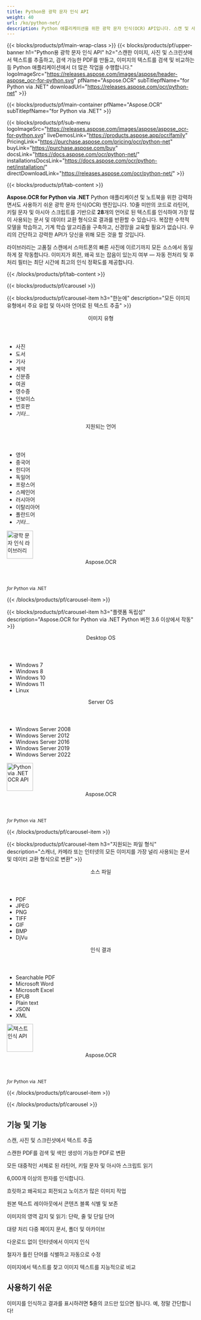 ```yaml
---
title: Python용 광학 문자 인식 API
weight: 40
url: /ko/python-net/ 
description: Python 애플리케이션을 위한 광학 문자 인식(OCR) API입니다. 스캔 및 사진에서 텍스트를 추출하고, 검색 가능한 PDF를 만들고, 폴더 및 아카이브를 일괄 처리하고, 10줄 미만의 코드로 더 많은 작업을 수행합니다.
---
```


{{< blocks/products/pf/main-wrap-class >}}
{{< blocks/products/pf/upper-banner h1="Python용 광학 문자 인식 API" h2="스캔한 이미지, 사진 및 스크린샷에서 텍스트를 추출하고, 검색 가능한 PDF를 만들고, 이미지의 텍스트를 검색 및 비교하는 등 Python 애플리케이션에서 더 많은 작업을 수행합니다." logoImageSrc="https://releases.aspose.com/images/aspose/header-aspose_ocr-for-python.svg" pfName="Aspose.OCR" subTitlepfName="for Python via .NET" downloadUrl="https://releases.aspose.com/ocr/python-net" >}}

{{< blocks/products/pf/main-container pfName="Aspose.OCR" subTitlepfName="for Python via .NET" >}}

{{< blocks/products/pf/sub-menu logoImageSrc="https://releases.aspose.com/images/aspose/aspose_ocr-for-python.svg" liveDemosLink="https://products.aspose.app/ocr/family" PricingLink="https://purchase.aspose.com/pricing/ocr/python-net" buyLink="https://purchase.aspose.com/buy" docsLink="https://docs.aspose.com/ocr/python-net/" installationsDocsLink="https://docs.aspose.com/ocr/python-net/installation/"  directDownloadLink="https://releases.aspose.com/ocr/python-net/" >}}

{{< blocks/products/pf/tab-content >}}
<p><b>Aspose.OCR for Python via .NET</b> Python 애플리케이션 및 노트북을 위한 강력하면서도 사용하기 쉬운 광학 문자 인식(OCR) 엔진입니다. 10줄 미만의 코드로 라틴어, 키릴 문자 및 아시아 스크립트를 기반으로 <b>28</b>개의 언어로 된 텍스트를 인식하여 가장 많이 사용되는 문서 및 데이터 교환 형식으로 결과를 반환할 수 있습니다. 복잡한 수학적 모델을 학습하고, 기계 학습 알고리즘을 구축하고, 신경망을 교육할 필요가 없습니다. 우리의 간단하고 강력한 API가 당신을 위해 모든 것을 할 것입니다.</p>
<p>라이브러리는 고품질 스캔에서 스마트폰의 빠른 사진에 이르기까지 모든 소스에서 동일하게 잘 작동합니다. 이미지가 회전, 왜곡 또는 잡음이 있는지 여부 &mdash; 자동 전처리 및 후처리 필터는 최단 시간에 최고의 인식 정확도를 제공합니다.</p>
{{< /blocks/products/pf/tab-content >}}

<!--Diagrams Start-->
{{< blocks/products/pf/carousel >}}

{{< blocks/products/pf/carousel-item h3="한눈에" description="모든 이미지 유형에서 주요 유럽 및 아시아 언어로 된 텍스트 추출" >}}
<div class="diagram1 d1-python">
 <div class="d1-row">
  <div class="d1-col d1-left">
   <header>
    <i class="fa fa-image">
    </i>
    이미지 유형
   </header>
   <ul>
   <li>사진</li>
    <li>도서</li>
    <li>기사</li>
    <li>계약</li>
    <li>신분증</li>
    <li>여권</li>
    <li>영수증</li>
    <li>인보이스</li>
    <li>번호판</li>
    <li><i>기타...</i></li>
   </ul>
  </div>
  <!--/left-->
  <div class="d1-col d1-right">
   <header>
    <i class="fa fa-language">
    </i>   
지원되는 언어
   </header>
   <ul>
   <li>영어</li>
    <li>중국어</li>
    <li>힌디어</li>
    <li>독일어</li>
    <li>프랑스어</li>
    <li>스페인어</li>
    <li>러시아어</li>
    <li>이탈리아어</li>
    <li>폴란드어</li>
    <li><i>기타...</i></li>
   </ul>
  </div>
  <!--/right-->
 </div>
 <!--/row-->
 <div class="d1-logo">
  <img width="70" height="75" alt="광학 문자 인식 라이브러리" src="https://releases.aspose.com/images/aspose/aspose_ocr-for-python.svg"/>
  <header>
   Aspose.OCR
  </header>
  <footer>
   <small>
    <em>
     for
    </em>
    Python via .NET
   </small>
  </footer>
 </div>
 <!--/logo-->
</div>

{{< /blocks/products/pf/carousel-item >}}

{{< blocks/products/pf/carousel-item h3="플랫폼 독립성" description="Aspose.OCR for Python via .NET Python 버전 3.6 이상에서 작동" >}}
<div class="diagram1 d1-python">
 <div class="d1-row">
  <div class="d1-col d1-left">
   <header>
    <i class="fa fa-laptop">
    </i>
    Desktop OS
   </header>
   <ul>
    <li>Windows 7</li>
    <li>Windows 8</li>
    <li>Windows 10</li>
    <li>Windows 11</li>
	<li>Linux</li>
   </ul>  
  </div>
  <!--/left-->
  <div class="d1-col d1-right">
   <header>
    <i class="fa fa-server">
    </i>
    Server OS
   </header>
   <ul>
    <li>Windows Server 2008</li>
    <li>Windows Server 2012</li>
    <li>Windows Server 2016</li>
    <li>Windows Server 2019</li>
    <li>Windows Server 2022</li>
   </ul>
  </div>
  <!--/right-->
 </div>
 <!--/row-->
 <div class="d1-logo">
  <img width="70" height="75" alt="Python via .NET OCR API" src="https://releases.aspose.com/images/aspose/aspose_ocr-for-python.svg"/>
  <header>
   Aspose.OCR
  </header>
  <footer>
   <small>
    <em>
     for
    </em>
    Python via .NET
   </small>
  </footer>
 </div>
 <!--/logo-->
</div>

{{< /blocks/products/pf/carousel-item >}}

{{< blocks/products/pf/carousel-item h3="지원되는 파일 형식" description="스캐너, 카메라 또는 인터넷의 모든 이미지를 가장 널리 사용되는 문서 및 데이터 교환 형식으로 변환" >}}
<div class="diagram1 d2 d1-python">
 <div class="d1-row">
  <div class="d1-col d1-left">
   <header>
    <i class="fa fa-long-arrow-down">
    </i>    
소스 파일
   </header>
   <ul>
    <li>PDF</li>
    <li>JPEG</li>
    <li>PNG</li>
    <li>TIFF</li>
    <li>GIF</li>
    <li>BMP</li>
    <li>DjVu</li>
   </ul>
  </div>
  <!--/left-->
<div class="d1-col d1-right">
   <header>
    <i class="fa fa-mail-forward">
    </i>
    인식 결과
   </header>
   <ul>
    <li>Searchable PDF</li>
    <li>Microsoft Word</li>
    <li>Microsoft Excel</li>
    <li>EPUB</li>
    <li>Plain text</li>
    <li>JSON</li>
    <li>XML</li>
   </ul>
  </div>
  <!--/right-->
 </div>
 <!--/row-->
 <div class="d1-logo">
  <img width="70" height="75" alt="텍스트 인식 API" src="https://releases.aspose.com/images/aspose/aspose_ocr-for-python.svg"/>
  <header>
   Aspose.OCR
  </header>
  <footer>
   <small>
    <em>
     for
    </em>
    Python via .NET
   </small>
  </footer>
 </div>
 <!--/logo-->
</div>

{{< /blocks/products/pf/carousel-item >}}

{{< /blocks/products/pf/carousel >}}
<!--Diagrams End-->

<!--Feature-section Start-->
<div class="container-fluid features-section bg-gray">
 <a class="anchor" id="features" name="features">
 </a>
 <div class="row">
  <div class="container">
   <h2 class="pr-ft">기능 및 기능</h2>
   <p>
   </p>
   <div class="col-lg-4">
    <em class="fa fa-image ico-blue fa-2x col-lg-2">
    </em>
    <p class="col-lg-10">스캔, 사진 및 스크린샷에서 텍스트 추출</p>
   </div>
   <div class="col-lg-4">
    <em class="fa fa-file-text-o ico-blue fa-2x col-lg-2">
    </em>
    <p class="col-lg-10">스캔한 PDF를 검색 및 색인 생성이 가능한 PDF로 변환</p>
   </div>
   <div class="col-lg-4">
    <em class="fa fa-globe ico-blue fa-2x col-lg-2">
    </em>
    <p class="col-lg-10">모든 대중적인 서체로 된 라틴어, 키릴 문자 및 아시아 스크립트 읽기</p>
   </div>
   <div class="col-lg-4">
    <em class="fa fa-language ico-blue fa-2x col-lg-2">
    </em>
    <p class="col-lg-10">6,000개 이상의 한자를 인식합니다.</p>
   </div>   
   <div class="col-lg-4">
    <em class="fa fa-eye ico-blue fa-2x col-lg-2">
    </em>
    <p class="col-lg-10">흐릿하고 왜곡되고 회전되고 노이즈가 많은 이미지 작업</p>
   </div>
   <div class="col-lg-4">
    <em class="fa fa-indent ico-blue fa-2x col-lg-2">
    </em>
    <p class="col-lg-10">원본 텍스트 레이아웃에서 콘텐츠 블록 식별 및 보존</p>
   </div>
   <div class="col-lg-4">
    <em class="fa fa-object-group ico-blue fa-2x col-lg-2">
    </em>
    <p class="col-lg-10">이미지의 영역 감지 및 읽기: 단락, 줄 및 단일 단어</p>
   </div>
   <div class="col-lg-4">
    <em class="fa fa-folder-open ico-blue fa-2x col-lg-2">
    </em>
    <p class="col-lg-10">대량 처리 다중 페이지 문서, 폴더 및 아카이브</p>
   </div>
   <div class="col-lg-4">
    <em class="fa fa-link ico-blue fa-2x col-lg-2">
    </em>
    <p class="col-lg-10">다운로드 없이 인터넷에서 이미지 인식</p>
   </div>
   <div class="col-lg-4">
    <em class="fa fa-check ico-blue fa-2x col-lg-2">
    </em>
    <p class="col-lg-10">철자가 틀린 단어를 식별하고 자동으로 수정</p>
   </div>
   <div class="col-lg-4">
    <em class="fa fa-search ico-blue fa-2x col-lg-2">
    </em>
    <p class="col-lg-10">이미지에서 텍스트를 찾고 이미지 텍스트를 지능적으로 비교</p>
   </div>  

<div class="col-lg-12">

<h2 class="h2title">사용하기 쉬운</h2>

<p>이미지를 인식하고 결과를 표시하려면 <b>5</b>줄의 코드만 있으면 됩니다. 예, 정말 간단합니다!</p>

<!-- BEGIN LCS -->
<div class="ocr-lcs">
	<style>
		.ocr-lcs-controls {
			display: flex;
			flex-wrap: wrap;
		}

		.ocr-lcs-drop {
			cursor: pointer;
			display: flex;
			flex-direction: column;
			align-items: center;
			min-width: 350px;
			box-sizing: border-box;
			margin: 0 15px 15px 0;
			padding: 15px 15px 10px 15px;
			border: dashed 3px #73b5fb;
			border-radius: 10px;
			background-color: #ffffff;
		}

		.ocr-lcs-drop input {
			display: none;
		}

		.ocr-lcs-drop-preload {
			display: none;
		}

		.ocr-lcs-drop svg {
			width: 48px;
			margin-bottom: 5px;
			filter: invert(70%) sepia(12%) saturate(3506%) hue-rotate(183deg) brightness(101%) contrast(97%);
		}

		.ocr-lcs-drop span {
			font-size: 18px;
			text-align: center;
		}

		.ocr-lcs-filename {
			display: none;
		}

		.ocr-lcs-filename span {
			font-style: italic;
		}

		.ocr-lcs-recognizing {
			display: none;
		}

		.ocr-lcs-recognizing span {
			font-style: italic;
		}

		.ocr-lcs-mods {
			display: flex;
			flex-direction: column;
		}

		.ocr-lcs-mods > * {
			width: 150px;
			box-sizing: border-box;
		}

		.ocr-lcs-mods select {
			margin-bottom: 7px;
			padding: .6em 1.4em .5em .8em;
			border:  solid 2px #73b5fb;
			border-radius: .5em;
			line-height: 1.3;
			font-family: arial,sans-serif,-apple-system,BlinkMacSystemFont,segoe ui,Roboto,helvetica neue,apple color emoji,segoe ui emoji,segoe ui symbol;
			font-size: 16px;
			font-weight: 700;
			color: #73b5fb;
			-moz-appearance: none;
			-webkit-appearance: none;
			appearance: none;
			background-color: #ffffff;
			background-image: url('data:image/svg+xml;charset=US-ASCII,%3Csvg%20xmlns%3D%22http%3A%2F%2Fwww.w3.org%2F2000%2Fsvg%22%20width%3D%22292.4%22%20height%3D%22292.4%22%3E%3Cpath%20fill%3D%22%2373b5fb%22%20d%3D%22M287%2069.4a17.6%2017.6%200%200%200-13-5.4H18.4c-5%200-9.3%201.8-12.9%205.4A17.6%2017.6%200%200%200%200%2082.2c0%205%201.8%209.3%205.4%2012.9l128%20127.9c3.6%203.6%207.8%205.4%2012.8%205.4s9.2-1.8%2012.8-5.4L287%2095c3.5-3.5%205.4-7.8%205.4-12.8%200-5-1.9-9.2-5.5-12.8z%22%2F%3E%3C%2Fsvg%3E');
			background-repeat: no-repeat, repeat;
			background-position: right .7em top 50%, 0 0;
			background-size: .65em auto, 100%;
		}

		.ocr-lcs-mods select::-ms-expand {
			display: none;
		}

		.ocr-lcs-mods select:hover, .ocr-lcs-mods select:focus {
			border-color: #1a89d0;
			color: #1a89d0;
			background-image: url('data:image/svg+xml;charset=US-ASCII,%3Csvg%20xmlns%3D%22http%3A%2F%2Fwww.w3.org%2F2000%2Fsvg%22%20width%3D%22292.4%22%20height%3D%22292.4%22%3E%3Cpath%20fill%3D%22%231a89d0%22%20d%3D%22M287%2069.4a17.6%2017.6%200%200%200-13-5.4H18.4c-5%200-9.3%201.8-12.9%205.4A17.6%2017.6%200%200%200%200%2082.2c0%205%201.8%209.3%205.4%2012.9l128%20127.9c3.6%203.6%207.8%205.4%2012.8%205.4s9.2-1.8%2012.8-5.4L287%2095c3.5-3.5%205.4-7.8%205.4-12.8%200-5-1.9-9.2-5.5-12.8z%22%2F%3E%3C%2Fsvg%3E');
		}

		.ocr-lcs-mods select:focus {
			outline: none;
		}

		*[dir="rtl"] .ocr-lcs-mods select, :root:lang(ar) .ocr-lcs-mods select, :root:lang(iw) .ocr-lcs-mods select {
			background-position: left .7em top 50%, 0 0;
			padding: .6em .8em .5em 1.4em;
		}

		.ocr-lcs-mods select option {
			font-weight: normal;
			color: #4c4c4c;
		}

		.ocr-lcs-mods input {
			padding: 0.6em .6em;
			border: none;
			border-radius: .5em;
			box-shadow: inset 0 1px rgb(255 255 255 / 15%), 0 1px 1px rgb(0 0 0 / 8%);
			font-family: arial,sans-serif,-apple-system,BlinkMacSystemFont,segoe ui,Roboto,helvetica neue,apple color emoji,segoe ui emoji,segoe ui symbol;
			font-size: 16px;
			font-weight: 700;
			color: #ffffff;
			background-color: #1a89d0;
		}

		.ocr-lcs-mods input:hover {
			background-color: #3071a9;
			transition: all .3s ease;
			transition-property: all;
			transition-duration: 0.3s;
			transition-timing-function: ease;
			transition-delay: 0s;
		}

		.ocr-lcs-disabled {
			background-color: silver !important;
		}

		.ocr-lcs-disclaimer {
			font-size: 12px !important;
		}

		.ocr-lcs-result {
			position: fixed;
			top: 0px;
			right: 0px;
			bottom: 0px;
			left: 0px;
			background: rgba(0,0,0,0.8);
			z-index: 9998;
			-webkit-transition: opacity 400ms ease-in;
			-moz-transition: opacity 400ms ease-in;
			transition: opacity 400ms ease-in;
			display: none;
		}

		.ocr-lcs-result > div {
			width: 90vw;
			position: relative;
			margin: 10% auto;
			padding: 5px 20px 13px 20px;
			border-radius: 10px;
			background: #ffffff;
			pointer-events: auto;
		}

		.ocr-lcs-result header {
			position: relative;
			display: flex;
			justify-content: space-between;
			align-items: center;
			padding:  5px 0 10px 0;
			border-bottom: dotted 1px #1a89d0;
		}

		.ocr-lcs-result header span {
			font-size: 18px;
			font-weight: 700;
		}

		.ocr-lcs-result header i {
			cursor: pointer;
			color: #1a89d0;
			font-size: 24px !important;
		}

		.ocr-lcs-result header i:hover {
			color: #3071a9;
		}

		.ocr-lcs-result article {
			max-height: 500px;
			overflow: auto;
			margin: 25px 0 15px 0;
		}
	</style>
	<div class="ocr-lcs-controls">
		<div class="ocr-lcs-drop" onclick="OcrLcsUpload(this);" ondragover="event.preventDefault();" ondrop="OcrLcsDropped(event,this);">
			<input type="file" accept=".jpg,.jpeg,.png,.bmp,.tif,.tiff,.gif" onchange="OcrLcsFileSelected(this);" />
			<svg class="ocr-lcs-drop-preload" xmlns="http://www.w3.org/2000/svg" xmlns:xlink="http://www.w3.org/1999/xlink" viewBox="0 0 100 100"><g transform="translate(89,50)"><g transform="rotate(0)"><circle cx="0" cy="0" r="5" fill="#29c26a" fill-opacity="1"><animateTransform attributeName="transform" type="scale" begin="-0.8888888888888888s" values="2 2;1 1" keyTimes="0;1" dur="1s" repeatCount="indefinite"></animateTransform><animate attributeName="fill-opacity" keyTimes="0;1" dur="1s" repeatCount="indefinite" values="1;0" begin="-0.8888888888888888s"></animate></circle></g></g><g transform="translate(79.87573328164014,75.06871677777502)"><g transform="rotate(40)"><circle cx="0" cy="0" r="5" fill="#29c26a" fill-opacity="0.8888888888888888"><animateTransform attributeName="transform" type="scale" begin="-0.7777777777777778s" values="2 2;1 1" keyTimes="0;1" dur="1s" repeatCount="indefinite"></animateTransform><animate attributeName="fill-opacity" keyTimes="0;1" dur="1s" repeatCount="indefinite" values="1;0" begin="-0.7777777777777778s"></animate></circle></g></g><g transform="translate(56.772278929010284,88.40750236747611)"><g transform="rotate(80)"><circle cx="0" cy="0" r="5" fill="#29c26a" fill-opacity="0.7777777777777778"><animateTransform attributeName="transform" type="scale" begin="-0.6666666666666666s" values="2 2;1 1" keyTimes="0;1" dur="1s" repeatCount="indefinite"></animateTransform><animate attributeName="fill-opacity" keyTimes="0;1" dur="1s" repeatCount="indefinite" values="1;0" begin="-0.6666666666666666s"></animate></circle></g></g><g transform="translate(30.500000000000007,83.77499074759311)"><g transform="rotate(119.99999999999999)"><circle cx="0" cy="0" r="5" fill="#29c26a" fill-opacity="0.6666666666666666"><animateTransform attributeName="transform" type="scale" begin="-0.5555555555555556s" values="2 2;1 1" keyTimes="0;1" dur="1s" repeatCount="indefinite"></animateTransform><animate attributeName="fill-opacity" keyTimes="0;1" dur="1s" repeatCount="indefinite" values="1;0" begin="-0.5555555555555556s"></animate></circle></g></g><g transform="translate(13.351987789349579,63.33878558970109)"><g transform="rotate(160)"><circle cx="0" cy="0" r="5" fill="#29c26a" fill-opacity="0.5555555555555556"><animateTransform attributeName="transform" type="scale" begin="-0.4444444444444444s" values="2 2;1 1" keyTimes="0;1" dur="1s" repeatCount="indefinite"></animateTransform><animate attributeName="fill-opacity" keyTimes="0;1" dur="1s" repeatCount="indefinite" values="1;0" begin="-0.4444444444444444s"></animate></circle></g></g><g transform="translate(13.351987789349572,36.661214410298925)"><g transform="rotate(200)"><circle cx="0" cy="0" r="5" fill="#29c26a" fill-opacity="0.4444444444444444"><animateTransform attributeName="transform" type="scale" begin="-0.3333333333333333s" values="2 2;1 1" keyTimes="0;1" dur="1s" repeatCount="indefinite"></animateTransform><animate attributeName="fill-opacity" keyTimes="0;1" dur="1s" repeatCount="indefinite" values="1;0" begin="-0.3333333333333333s"></animate></circle></g></g><g transform="translate(30.499999999999982,16.2250092524069)"><g transform="rotate(239.99999999999997)"><circle cx="0" cy="0" r="5" fill="#29c26a" fill-opacity="0.3333333333333333"><animateTransform attributeName="transform" type="scale" begin="-0.2222222222222222s" values="2 2;1 1" keyTimes="0;1" dur="1s" repeatCount="indefinite"></animateTransform><animate attributeName="fill-opacity" keyTimes="0;1" dur="1s" repeatCount="indefinite" values="1;0" begin="-0.2222222222222222s"></animate></circle></g></g><g transform="translate(56.77227892901027,11.59249763252388)"><g transform="rotate(280)"><circle cx="0" cy="0" r="5" fill="#29c26a" fill-opacity="0.2222222222222222"><animateTransform attributeName="transform" type="scale" begin="-0.1111111111111111s" values="2 2;1 1" keyTimes="0;1" dur="1s" repeatCount="indefinite"></animateTransform><animate attributeName="fill-opacity" keyTimes="0;1" dur="1s" repeatCount="indefinite" values="1;0" begin="-0.1111111111111111s"></animate></circle></g></g><g transform="translate(79.87573328164014,24.931283222224955)"><g transform="rotate(320)"><circle cx="0" cy="0" r="5" fill="#29c26a" fill-opacity="0.1111111111111111"><animateTransform attributeName="transform" type="scale" begin="0s" values="2 2;1 1" keyTimes="0;1" dur="1s" repeatCount="indefinite"></animateTransform><animate attributeName="fill-opacity" keyTimes="0;1" dur="1s" repeatCount="indefinite" values="1;0" begin="0s"></animate></circle></g></g><!-- [ldio] generated by https://loading.io/ --></svg>
			<svg class="ocr-lcs-drop-icon" xmlns="http://www.w3.org/2000/svg" xmlns:xlink="http://www.w3.org/1999/xlink" viewBox="0 0 128 128"><path d="M80,0v32h32L80,0z M72,32V0H28c-6.63,0-12,5.37-12,12v104c0,6.62,5.37,12,12,12h72c6.63,0,12-5.37,12-12V40H80.22	C75.57,40,72,36.42,72,32z M88.03,86.03C87.07,87.43,85.55,88,84,88s-3.07-0.59-4.24-1.76L70,76.47V102c0,3.31-2.69,6-6,6	s-6-2.69-6-6V76.47l-9.76,9.76c-2.34,2.34-6.14,2.34-8.49,0s-2.34-6.14,0-8.49l20-20c2.34-2.34,6.14-2.34,8.49,0l20,20	C90.57,80.1,90.57,83.9,88.03,86.03z"/></svg>
			<span class="ocr-lcs-filename">인식 준비 완료<span></span></span>
			<span class="ocr-lcs-recognizing">인식 <span></span></span>
			<span class="ocr-lcs-hint">여기에 파일을 놓거나 클릭하여 찾아보기 *</span>
		</div>
		<div class="ocr-lcs-mods">
			<select name="language">
				<!--<option value="39">Albanian</option>-->
				<!--<option value="24">Arabic</option>-->
				<!--<option value="45">Azerbaijani </option>-->
				<!--<option value="27">Bengali</option>-->
				<option value="44">Bulgarian</option>
				<option value="22">Chinese</option>
				<option value="17">Croatian</option>
				<option value="18">Czech</option>
				<option value="13">Danish</option>
				<option value="10">Dutch</option>
				<option value="1" selected="selected">English</option>
				<option value="20">Estonian</option>
				<option value="15">Finnish</option>
				<option value="3">French</option>
				<!--<option value="43">Georgian</option>-->
				<option value="2">German</option>
				<!--<option value="36">Greek</option>-->
				<!--<option value="34">Hebrew</option>-->
				<option value="25">Hindi</option>
				<!--<option value="33">Indonesian</option>-->
				<option value="4">Italian</option>
				<!--<option value="37">Japanese</option>-->
				<!--<option value="40">Latin</option>-->
				<!--<option value="35">Javanese</option>-->
				<!--<option value="32">Korean</option>-->
				<option value="12">Latvian</option>
				<option value="11">Lithuanian</option>
				<option value="14">Norwegian</option>
				<!--<option value="38">Persian</option>-->
				<option value="7">Polish</option>
				<option value="6">Portuguese</option>
				<option value="21">Romanian</option>
				<option value="23">Russian</option>
				<option value="16">Serbian</option>
				<option value="9">Slovak</option>
				<option value="8">Slovenian</option>
				<option value="5">Spanish</option>
				<option value="19">Swedish</option>
				<!--<option value="28">Tibetan</option>-->
				<!--<option value="29">Thai</option>-->
				<!--<option value="31">Turkish</option>-->
				<option value="26">Ukrainian</option>
				<!--<option value="30">Urdu</option>-->
				<!--<option value="42">Uzbek</option>-->
				<!--<option value="41">Vietnamese</option>-->
			</select>
			<input type="button" value="코드 실행" class="ocr-lcs-recognize ocr-lcs-disabled" onclick="OcrLcsRecognize(this)" />
		</div>
	</div>


	<p class="ocr-lcs-disclaimer">* 파일을 업로드하거나 서비스를 사용함으로써 귀하는 당사에 동의합니다. <a href="https://about.aspose.com/legal/terms-of-use" rel="nofollow noreferrer" target="_blank">이용 약관</a> 및 <a href="https://about.aspose.com/legal/privacy-policy" rel="nofollow noreferrer" target="_blank">개인 정보 정책</a>.</p>
<div id="code" class="codeblock"><h3>라이브 코드 샘플 - Python 3</h3><pre><code class="cs hljs csharp"><span class="hljs-comment"># OCR 엔진 초기화</span>
recognitionEngine = AsposeOcr()
<span class="hljs-comment"># 배치에 이미지 추가</span>
input = OcrInput(InputType.SINGLE_IMAGE)
input.add("<span class="ocr-lcs-code-filename-placeholder">sample.png</span><span class="ocr-lcs-code-filename-actual"></span>")
<span class="hljs-comment"># 이미지에서 텍스트 추출</span>
result = recognitionEngine.recognize(input)
<span class="hljs-comment"># 인식 결과 표시</span>
print(result[0].recognition_text)</code></pre></div>
	<div class="ocr-lcs-result" onclick="OcrLcsCurtainClick(this)">
		<div>
			<header>
				<span>Recognition result</span>
				<i class="fa fa-times" onclick="OcrLcsCloseResult(this);"></i>
			</header>
			<article>&nbsp;</article>
		</div>
	</div>
	<script>
		function OcrLcsUpload(obj)
		{
			let fileInput = $(obj).children("input[type='file']")[0];
			fileInput.click();
		}

		function OcrLcsDropped(event, obj)
		{
			let fileInput = $(obj).children("input[type='file']")[0];
			fileInput.files = event.dataTransfer.files;
			OcrLcsFileSelected(fileInput);
			event.preventDefault();
			return false;
		}

		function OcrLcsFileSelected(obj)
		{
			if(obj.files.length > 0)
			{
				let fileName = obj.value.replace(/.*[\/\\]/, "");
				$(obj).closest(".ocr-lcs-controls").find(".ocr-lcs-recognize").removeClass("ocr-lcs-disabled");
				$(obj).siblings(".ocr-lcs-filename").show().children("span").text(fileName);
				$(obj).siblings(".ocr-lcs-recognizing").children("span").text(fileName);
				$(obj).closest(".ocr-lcs").find(".ocr-lcs-code-filename-placeholder").hide();
				$(obj).closest(".ocr-lcs").find(".ocr-lcs-code-filename-actual").text(fileName).show();
			}
		}

		function OcrLcsRecognize(obj)
		{
			let button = $(obj);
			if(button.hasClass("ocr-lcs-disabled")) return false;
			let icon = button.closest(".ocr-lcs-controls").find(".ocr-lcs-drop-icon");
			let preloader = button.closest(".ocr-lcs-controls").find(".ocr-lcs-drop-preload");
			let recognizingField = button.closest(".ocr-lcs-controls").find(".ocr-lcs-recognizing");
			let filenameField = button.closest(".ocr-lcs-controls").find(".ocr-lcs-filename");
			let hint = button.closest(".ocr-lcs-controls").find(".ocr-lcs-hint");
			preloader.show();
			recognizingField.show();
			icon.hide();
			filenameField.hide();
			hint.hide();
			button.addClass("ocr-lcs-disabled");
			let lang = button.siblings("select").val();
			let file = button.closest(".ocr-lcs-controls").find("input[type='file']")[0].files[0];
			let payload = new FormData();
			payload.append("language", lang);
			payload.append("attachfile", file);
			$.ajax({
				url: "https://api.products.aspose.app/ocr/conversion/RecognizeImageFromVidget",
				type: "POST",
				data: payload,
				processData: false,
				contentType: false
			}).done(function(data){
				let resultDialog = button.closest(".ocr-lcs").find(".ocr-lcs-result");
				let output = data.replace(/(?:\r\n|\r|\n)/g, "<br />");
				resultDialog.find("article").html(output);
				resultDialog.slideDown(200);
			}).fail(function(jqxhr,textStatus,error){
				console.log(`[${textStatus}] ${error}`);
			}).always(function(){
				preloader.hide();
				recognizingField.hide();
				icon.show();
				hint.show();
				button.closest(".ocr-lcs-controls").find("input[type='file']")[0].value = null;
				$(obj).closest(".ocr-lcs").find(".ocr-lcs-code-filename-placeholder").show();
				$(obj).closest(".ocr-lcs").find(".ocr-lcs-code-filename-actual").hide();
			});
		}

		function OcrLcsCurtainClick(obj)
		{
			if($(event.target).is(".ocr-lcs-result")) $(obj).hide();
		}

		function OcrLcsCloseResult(obj)
		{
			$(obj).closest(".ocr-lcs-result").slideUp(200);
		}
	</script>
</div>
<!-- END LCS -->

</div>

<div class="col-lg-12">
<h2 class="h2title">28개 인식 언어</h2>
<p><b>Aspose.OCR for Python via .NET</b>은 다양한 언어와 혼합 언어 텍스트를 포함하여 널리 사용되는 모든 쓰기 스크립트를 인식할 수 있습니다.</p>
<ul>
<li><b>확장 라틴 알파벳</b>: 크로아티아어, 체코어, 덴마크어, 네덜란드어, 영어(손으로 쓴 스크립트 포함), 에스토니아어, 핀란드어, 프랑스어, 독일어, 이탈리아어, 라트비아어, 리투아니아어, 노르웨이어, 폴란드어, 포르투갈어, 루마니아어 , 슬로바키아어, 슬로베니아어, 스페인어, 스웨덴어.</li>
<li><b>키릴 문자</b>: 벨로루시어, 불가리아어, 카자흐어, 러시아어, 세르비아어, 우크라이나어.</li>
<li><b>중국어</b>: 6,000자 이상</li>
<li><b>힌디어</b></li>
</ul>
<p>OCR 엔진에서 직접 지원하지 않는 경우에도 확장 라틴어 및 키릴 자모를 기반으로 하는 다른 언어로 된 텍스트를 읽을 수도 있습니다. 예를 들어 라틴어, 베트남어, 게일어 등</p>
</div>

<div class="col-lg-12">
<h2 class="h2title">강력한 처리 필터</h2>
<p>광학 문자 인식의 정확성과 신뢰성은 원본 이미지의 품질에 크게 좌우됩니다. <b>Aspose.OCR for Python via .NET</b>은 OCR 엔진으로 전송되기 전에 이미지를 향상시키는 수많은 완전 자동화 및 수동 이미지 처리 필터를 제공합니다.</p>
<ul>
<li>수평에 대해 약간의 각도로 정렬된 이미지를 자동으로 똑바르게 합니다.</li>
<li>심하게 기울어진 이미지를 수동으로 회전합니다.</li>
<li>먼지, 반점, 긁힘, 눈부심, 원치 않는 그라데이션 및 기타 노이즈를 자동으로 제거합니다.</li>
<li>이미지 대비를 자동으로 조정합니다.</li>
<li>이미지를 자동으로 확대하거나 수동으로 크기를 조정합니다.</li>
<li>이미지를 흑백 또는 회색조로 변환합니다.</li>
<li>밝은 부분은 어둡게, 어두운 부분은 밝게 나타나도록 이미지 색상을 반전합니다.</li>
<li>이미지의 문자 두께를 늘립니다.</li>
<li>글자의 가장자리를 유지하면서 노이즈가 많은 이미지를 흐리게 합니다.</li>
<li>페이지 곡률을 곧게 펴고 페이지 사진의 카메라 렌즈 왜곡을 수정합니다.</li>
</ul>
<p>이러한 필터는 일괄 처리뿐만 아니라 전체 이미지 또는 이미지의 선택한 영역에만 결합 및 적용할 수 있습니다. 인식 파이프라인에서 사전 처리를 미세 조정할 수 있을 뿐만 아니라 표시, 캐싱 및 디버깅을 위해 처리된 이미지를 저장할 수도 있습니다.</p>
</div>

<div class="col-lg-12">
<h2 class="h2title">특정 문서 유형에 최적화됨</h2>
<p><b>Aspose.OCR for Python via .NET</b>은 최대 정확도로 특정 유형의 이미지에서 텍스트를 추출하기 위해 특별히 훈련된 신경망을 제공합니다.</p>
<ul>
<li>스캔하거나 사진을 찍은 신분증 및 여권.</li>
<li>차량 번호판.</li>
<li>인보이스.</li>
<li>영수증.</li>
</div>

<div class="col-lg-12">
<h2 class="h2title">내장 맞춤법 검사기</h2>
<p><b>Aspose.OCR for Python via .NET</b>은 높은 인식 정확도를 제공하지만 인쇄 결함, 먼지 또는 비표준 글꼴로 인해 특정 문자나 단어가 잘못 인식될 수 있습니다. 인식 결과를 더욱 개선하려면 선택한 인식 언어를 기반으로 맞춤법 오류를 찾아 자동으로 수정하는 맞춤법 검사기를 켤 수 있습니다.</p>
<p>인식된 텍스트에 특수 용어, 약어 및 일반 철자 사전에 없는 기타 단어가 포함된 경우 자신만의 단어 목록을 제공할 수 있습니다.</p>
</div>

<div class="col-lg-12">
<h2 class="h2title">검색 가능한 PDF 만들기</h2>
<p>인식 정확도가 가장 높더라도 원본 이미지에는 중요한 비텍스트 정보가 많이 포함되어 있거나 단순히 역사적 가치가 있을 수 있습니다. <b>Aspose.OCR for Python via .NET</b>은 두 세계의 장점을 결합하는 간단하고 우아한 솔루션을 제공합니다. 이미지, PDF 문서 또는 파일 패키지에서 텍스트를 추출하여 원본 이미지 위에 보이지 않는 텍스트 레이어로 배치합니다. 결과는 문서 저장 및 공유를 위한 업계 표준인 PDF 형식으로 저장됩니다. 결과 파일은 검색 및 인덱싱이 가능하며 원본 문자를 선택하여 복사한 것과 동일한 방식으로 텍스트를 선택하여 복사할 수 있습니다.</p>
</div>

<div class="col-lg-12">
<h2 class="h2title">일괄 인식</h2>
<p><b>Aspose.OCR for Python via .NET</b>을 사용하면 번호와 유형에 관계없이 단일 이미지를 읽는 것처럼 간단하게 여러 파일을 인식할 수 있습니다. 단일 API 호출로 자동 공급 스캐너에서 여러 페이지를 인식하거나 자동 교통 카메라에서 차량 번호판을 추출할 수 있습니다.</p>
<p>결과는 검색 가능한 PDF 문서 또는 스프레드시트로 저장하거나 추가 분석을 위해 일반 텍스트, JSON 또는 XML로 반환할 수 있습니다.</p>
</div>

  </div>
 </div>
</div>
<!--Feature-section End-->

{{< /blocks/products/pf/main-container >}}


{{< blocks/products/pf/support-learning-resources >}}
{{< blocks/products/pf/slr-tab tabTitle="학습 자료" tabId="resources" >}}
{{< blocks/products/pf/slr-element name="선적 서류 비치" href="https://docs.aspose.com/ocr/python-net/" >}}
{{< blocks/products/pf/slr-element name="저장소" href="https://repository.aspose.com/ocr/" >}}
{{< blocks/products/pf/slr-element name="튜토리얼 비디오" href="https://www.youtube.com/user/asposevideo" >}}
{{< /blocks/products/pf/slr-tab >}}

{{< blocks/products/pf/slr-tab tabTitle="제품 지원" tabId="support" >}}
{{< blocks/products/pf/slr-element name="무료 지원" href="https://forum.aspose.com/c/ocr" >}}
{{< blocks/products/pf/slr-element name="유료 지원" href="https://helpdesk.aspose.com/" >}}
{{< blocks/products/pf/slr-element name="블로그" href="https://blog.aspose.com/category/ocr/" >}}
{{< blocks/products/pf/slr-element name="릴리즈 노트" href="https://docs.aspose.com/ocr/python-net/release-notes/latest/" >}}
{{< /blocks/products/pf/slr-tab >}}

{{< blocks/products/pf/slr-tab tabTitle="왜 Aspose.OCR for Python via .NET?" tabId="success-stories" >}}
{{< blocks/products/pf/slr-element name="고객 목록" href="https://company.aspose.com/customers" >}}
{{< blocks/products/pf/slr-element name="성공 사례" href="https://company.aspose.com/customers/success-stories/" >}}
{{< /blocks/products/pf/slr-tab >}}

{{< /blocks/products/pf/support-learning-resources >}}

{{< blocks/products/pf/download-section downloadFreeTrialLink="https://releases.aspose.com/ocr/python-net" pricingInformationLink="https://purchase.aspose.com/pricing/ocr/python-net" >}}

{{< blocks/products/pf/offers-section pfName="Aspose.OCR" description="Aspose는 또한 다른 인기 있는 프로그래밍 언어에 대한 기본 OCR API를 제공합니다." >}}

    {{< blocks/products/pf/offers-section-item link="/ocr/java/" imgSrc="https://www.aspose.cloud/templates/aspose/img/products/ocr/aspose_ocr-for-java.svg" sdkName="Java" >}}
    {{< blocks/products/pf/offers-section-item link="/ocr/cpp/" imgSrc="https://www.aspose.cloud/templates/aspose/img/products/ocr/aspose_ocr-for-cpp.svg" sdkName="C++" >}}
     {{< blocks/products/pf/offers-section-item link="/ocr/net/" imgSrc="https://www.aspose.cloud/templates/aspose/img/products/ocr/aspose_ocr-for-net.svg" sdkName=".NET" >}}

{{< /blocks/products/pf/offers-section >}}

{{< /blocks/products/pf/main-wrap-class >}}